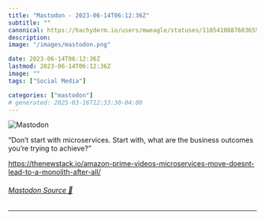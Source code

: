 ```yaml
---
title: "Mastodon - 2023-06-14T06:12:36Z"
subtitle: ""
canonical: https://hachyderm.io/users/mweagle/statuses/110541088768365572
description:
image: "/images/mastodon.png"

date: 2023-06-14T06:12:36Z
lastmod: 2023-06-14T06:12:36Z
image: ""
tags: ["Social Media"]

categories: ["mastodon"]
# generated: 2025-03-16T12:33:30-04:00
---
```

![Mastodon](/images/mastodon.png)

<p>“Don’t start with microservices. Start with, what are the business outcomes you’re trying to achieve?”</p><p><a href="https://thenewstack.io/amazon-prime-videos-microservices-move-doesnt-lead-to-a-monolith-after-all/" target="_blank" rel="nofollow noopener noreferrer" translate="no"><span class="invisible">https://</span><span class="ellipsis">thenewstack.io/amazon-prime-vi</span><span class="invisible">deos-microservices-move-doesnt-lead-to-a-monolith-after-all/</span></a></p>


###### [Mastodon Source 🐘](https://hachyderm.io/@mweagle/110541088768365572)

___
